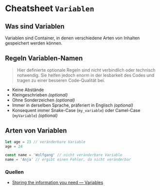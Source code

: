 # Cheatsheet `Variablen`

## Was sind Variablen

Variablen sind Container, in denen verschiedene Arten von Inhalten gespeichert werden können.

## Regeln Variablen-Namen

> Hier definierte optionale Regeln sind nicht verbindlich oder technisch notwendig. Sie helfen jedoch enorm in der lesbarkeit des Codes und tragen zu einer besseren Code-Qualität bei. 

- Keine Abstände
- Kleingeschrieben _(optional)_
- Ohne Sonderzeichen _(optional)_
- Immer in derselben Sprache, präferiert in Englisch _(optional)_
- Konsequent immer Snake-Case (`my_variable`) oder Camel-Case (`myVariable`) _(optional)_

## Arten von Variablen

```javascript
let age = 23 // veränderbare Variable
age = 24
```
```javascript
const name = 'Wolfgang' // nicht veränderbare Variable
name = 'Anja' // ergibt einen Fehler, da nicht veränderbar
```

### Quellen
- [Storing the information you need — Variables](https://developer.mozilla.org/en-US/docs/Learn/JavaScript/First_steps/Variables)
